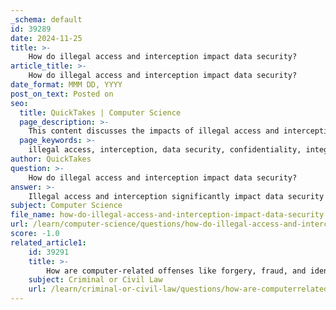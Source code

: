 ```yaml
---
_schema: default
id: 39289
date: 2024-11-25
title: >-
    How do illegal access and interception impact data security?
article_title: >-
    How do illegal access and interception impact data security?
date_format: MMM DD, YYYY
post_on_text: Posted on
seo:
  title: QuickTakes | Computer Science
  page_description: >-
    This content discusses the impacts of illegal access and interception on data security, focusing on the effects on confidentiality, integrity, and availability, as well as legal frameworks and implications for security research.
  page_keywords: >-
    illegal access, interception, data security, confidentiality, integrity, availability, cybercrime, identity theft, financial fraud, corporate espionage, man-in-the-middle attack, denial-of-service, Cybercrime Prevention Act, security research, vulnerabilities, cybersecurity
author: QuickTakes
question: >-
    How do illegal access and interception impact data security?
answer: >-
    Illegal access and interception significantly impact data security by undermining the confidentiality, integrity, and availability of information systems. These actions can lead to unauthorized access to sensitive data, which can be exploited for malicious purposes, such as identity theft, financial fraud, or corporate espionage.\n\n1. **Confidentiality Breach**: Illegal access allows cybercriminals to view or steal sensitive information, such as personal data, financial records, or proprietary business information. This breach of confidentiality can result in severe consequences for individuals and organizations, including financial loss and reputational damage.\n\n2. **Data Integrity Compromise**: Interception of data can lead to unauthorized alterations of information. For instance, a "man-in-the-middle" attack allows an attacker to intercept and modify communications between two parties without their knowledge. This can result in the dissemination of false information or the manipulation of data, which can have serious implications, especially in sectors like finance and healthcare.\n\n3. **Availability Disruption**: Both illegal access and interception can disrupt the availability of data and systems. Cybercriminals may deploy denial-of-service attacks or other methods to render systems inoperable, leading to downtime and loss of service for users. This can affect business operations and lead to significant financial losses.\n\n4. **Legal and Regulatory Consequences**: The Cybercrime Prevention Act of 2012 in the Philippines criminalizes illegal access and interception, providing a legal framework to prosecute offenders. This legislation aims to deter such activities by imposing penalties, thereby promoting a safer digital environment. However, the effectiveness of these laws depends on enforcement and the ability of law enforcement agencies to respond to cyber threats.\n\n5. **Impact on Security Research**: The criminalization of illegal access and interception can also impact the work of security researchers. While good faith security research is essential for identifying vulnerabilities and improving cybersecurity, overly stringent laws may deter researchers from conducting necessary investigations, ultimately hindering advancements in data security.\n\nIn summary, illegal access and interception pose significant threats to data security, affecting confidentiality, integrity, and availability. The legal framework established by laws such as the Cybercrime Prevention Act of 2012 aims to mitigate these risks, but ongoing vigilance and adaptation to evolving cyber threats are crucial for effective data protection.
subject: Computer Science
file_name: how-do-illegal-access-and-interception-impact-data-security.md
url: /learn/computer-science/questions/how-do-illegal-access-and-interception-impact-data-security
score: -1.0
related_article1:
    id: 39291
    title: >-
        How are computer-related offenses like forgery, fraud, and identity theft perpetrated online?
    subject: Criminal or Civil Law
    url: /learn/criminal-or-civil-law/questions/how-are-computerrelated-offenses-like-forgery-fraud-and-identity-theft-perpetrated-online
---
```


&nbsp;
